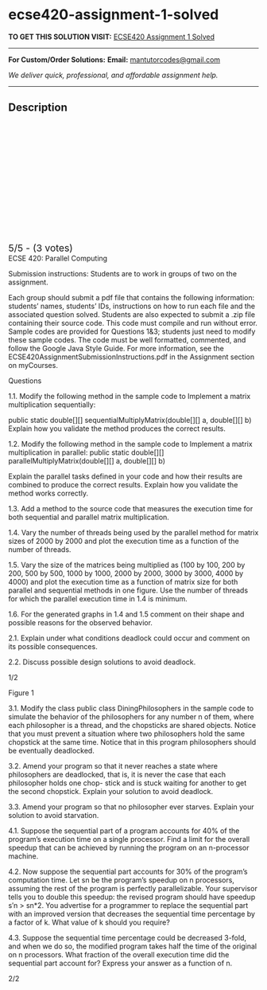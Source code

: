 # ecse420-assignment-1-solved
**TO GET THIS SOLUTION VISIT:** [ECSE420 Assignment 1 Solved](https://mantutor.com/product/ecse420-assignment-1-solved/)


---

**For Custom/Order Solutions:** **Email:** mantutorcodes@gmail.com  

*We deliver quick, professional, and affordable assignment help.*

---

<h2>Description</h2>



<div class="kk-star-ratings kksr-auto kksr-align-center kksr-valign-top" data-payload="{&quot;align&quot;:&quot;center&quot;,&quot;id&quot;:&quot;115016&quot;,&quot;slug&quot;:&quot;default&quot;,&quot;valign&quot;:&quot;top&quot;,&quot;ignore&quot;:&quot;&quot;,&quot;reference&quot;:&quot;auto&quot;,&quot;class&quot;:&quot;&quot;,&quot;count&quot;:&quot;3&quot;,&quot;legendonly&quot;:&quot;&quot;,&quot;readonly&quot;:&quot;&quot;,&quot;score&quot;:&quot;5&quot;,&quot;starsonly&quot;:&quot;&quot;,&quot;best&quot;:&quot;5&quot;,&quot;gap&quot;:&quot;4&quot;,&quot;greet&quot;:&quot;Rate this product&quot;,&quot;legend&quot;:&quot;5\/5 - (3 votes)&quot;,&quot;size&quot;:&quot;24&quot;,&quot;title&quot;:&quot;ECSE420  Assignment 1 Solved&quot;,&quot;width&quot;:&quot;138&quot;,&quot;_legend&quot;:&quot;{score}\/{best} - ({count} {votes})&quot;,&quot;font_factor&quot;:&quot;1.25&quot;}">

<div class="kksr-stars">

<div class="kksr-stars-inactive">
            <div class="kksr-star" data-star="1" style="padding-right: 4px">


<div class="kksr-icon" style="width: 24px; height: 24px;"></div>
        </div>
            <div class="kksr-star" data-star="2" style="padding-right: 4px">


<div class="kksr-icon" style="width: 24px; height: 24px;"></div>
        </div>
            <div class="kksr-star" data-star="3" style="padding-right: 4px">


<div class="kksr-icon" style="width: 24px; height: 24px;"></div>
        </div>
            <div class="kksr-star" data-star="4" style="padding-right: 4px">


<div class="kksr-icon" style="width: 24px; height: 24px;"></div>
        </div>
            <div class="kksr-star" data-star="5" style="padding-right: 4px">


<div class="kksr-icon" style="width: 24px; height: 24px;"></div>
        </div>
    </div>

<div class="kksr-stars-active" style="width: 138px;">
            <div class="kksr-star" style="padding-right: 4px">


<div class="kksr-icon" style="width: 24px; height: 24px;"></div>
        </div>
            <div class="kksr-star" style="padding-right: 4px">


<div class="kksr-icon" style="width: 24px; height: 24px;"></div>
        </div>
            <div class="kksr-star" style="padding-right: 4px">


<div class="kksr-icon" style="width: 24px; height: 24px;"></div>
        </div>
            <div class="kksr-star" style="padding-right: 4px">


<div class="kksr-icon" style="width: 24px; height: 24px;"></div>
        </div>
            <div class="kksr-star" style="padding-right: 4px">


<div class="kksr-icon" style="width: 24px; height: 24px;"></div>
        </div>
    </div>
</div>


<div class="kksr-legend" style="font-size: 19.2px;">
            5/5 - (3 votes)    </div>
    </div>
ECSE 420: Parallel Computing

Submission instructions: Students are to work in groups of two on the assignment.

Each group should submit a pdf file that contains the following information: students’ names, students’ IDs, instructions on how to run each file and the associated question solved. Students are also expected to submit a .zip file containing their source code. This code must compile and run without error. Sample codes are provided for Questions 1&amp;3; students just need to modify these sample codes. The code must be well formatted, commented, and follow the Google Java Style Guide. For more information, see the ECSE420AssignmentSubmissionInstructions.pdf in the Assignment section on myCourses.

Questions

1.1. Modify the following method in the sample code to Implement a matrix multiplication sequentially:

public static double[][] sequentialMultiplyMatrix(double[][] a, double[][] b) Explain how you validate the method produces the correct results.

1.2. Modify the following method in the sample code to Implement a matrix multiplication in parallel: public static double[][] parallelMultiplyMatrix(double[][] a, double[][] b)

Explain the parallel tasks defined in your code and how their results are combined to produce the correct results. Explain how you validate the method works correctly.

1.3. Add a method to the source code that measures the execution time for both sequential and parallel matrix multiplication.

1.4. Vary the number of threads being used by the parallel method for matrix sizes of 2000 by 2000 and plot the execution time as a function of the number of threads.

1.5. Vary the size of the matrices being multiplied as (100 by 100, 200 by 200, 500 by 500, 1000 by 1000, 2000 by 2000, 3000 by 3000, 4000 by 4000) and plot the execution time as a function of matrix size for both parallel and sequential methods in one figure. Use the number of threads for which the parallel execution time in 1.4 is minimum.

1.6. For the generated graphs in 1.4 and 1.5 comment on their shape and possible reasons for the observed behavior.

2.1. Explain under what conditions deadlock could occur and comment on its possible consequences.

2.2. Discuss possible design solutions to avoid deadlock.

1/2

Figure 1

3.1. Modify the class public class DiningPhilosophers in the sample code to simulate the behavior of the philosophers for any number n of them, where each philosopher is a thread, and the chopsticks are shared objects. Notice that you must prevent a situation where two philosophers hold the same chopstick at the same time. Notice that in this program philosophers should be eventually deadlocked.

3.2. Amend your program so that it never reaches a state where philosophers are deadlocked, that is, it is never the case that each philosopher holds one chop- stick and is stuck waiting for another to get the second chopstick. Explain your solution to avoid deadlock.

3.3. Amend your program so that no philosopher ever starves. Explain your solution to avoid starvation.

4.1. Suppose the sequential part of a program accounts for 40% of the program’s execution time on a single processor. Find a limit for the overall speedup that can be achieved by running the program on an n-processor machine.

4.2. Now suppose the sequential part accounts for 30% of the program’s computation time. Let sn be the program’s speedup on n processors, assuming the rest of the program is perfectly parallelizable. Your supervisor tells you to double this speedup: the revised program should have speedup s′n &gt; sn*2. You advertise for a programmer to replace the sequential part with an improved version that decreases the sequential time percentage by a factor of k. What value of k should you require?

4.3. Suppose the sequential time percentage could be decreased 3-fold, and when we do so, the modified program takes half the time of the original on n processors. What fraction of the overall execution time did the sequential part account for? Express your answer as a function of n.

2/2
